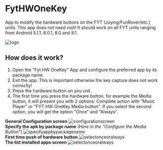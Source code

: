 # FytHWOneKey
App to modify the hardware buttons on the FYT (Joying/FunRover/etc.) units.
This app does not need root!
It should work on all FYT units ranging from Android 5.1.1, 6.0.1, 8.0 and 8.1.

![logo](https://github.com/hvdwolf/FytHWOneKey/blob/master/images/logo.png)
## How does it work?

1. Open the "Fyt HW OneKey" App and configure the preferred app by its package name.
2. Exit the app. This is important otherwise the key capture does not work correctly!
3. Press the hardware button on you unit.
4. The first time you press the hardware button, for example the Media button, it will present you with 2 options: Complete action with "Music Player" or "FYT HW OneKey Media button". If you select the second option, you will get the option "Once" and "Always".

**General Configuration screen**
![configurationscreen](https://github.com/hvdwolf/FytHWOneKey/blob/master/images/configurescreen.jpg)
<br>
**Specify the apk by package name**
*(Here in the "Configure the Media Button")*
![specifyappbypackagename](https://github.com/hvdwolf/FytHWOneKey/blob/master/images/specifyappbypackagename.jpg)
<br>
**First time push of hardware button**
![selectonceoralways](https://github.com/hvdwolf/FytHWOneKey/blob/master/images/selectoncealways.jpg)
<br>
**The list installed apps screen**
![selectonceoralways](https://github.com/hvdwolf/FytHWOneKey/blob/master/images/listinstalledapps.jpg)

